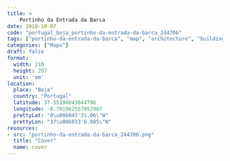 ```yaml
---
title: > 
    Portinho da Entrada da Barca
date: 2018-10-07
code: "portugal_beja_portinho-da-entrada-da-barca_244706"
tags: ["portinho-da-entrada-da-barca", "map", "architecture", "buildings", "Beja", "Portugal"]
categories: ["Maps"]
draft: false
format:
  width: 210
  height: 297
  unit: 'mm'
location:
  place: "Beja"
  country: "Portugal"
  latitude: 37.55194043644796
  longitude: -8.791962557952907
  prettyLat: "8\u00b047'31.06\"W"
  prettyLon: "37\u00b033'6.985\"N"
resources:
- src: "portinho-da-entrada-da-barca_244706.png"
  title: "Cover"
  name: cover
---
```

